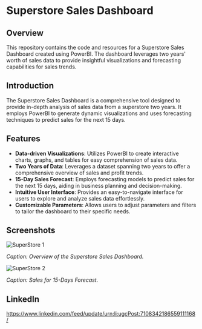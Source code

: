 # Superstore Sales Dashboard

## Overview

This repository contains the code and resources for a Superstore Sales Dashboard created using PowerBI. The dashboard leverages two years' worth of sales data to provide insightful visualizations and forecasting capabilities for sales trends.

## Introduction

The Superstore Sales Dashboard is a comprehensive tool designed to provide in-depth analysis of sales data from a superstore two years. It employs PowerBI to generate dynamic visualizations and uses forecasting techniques to predict sales for the next 15 days.

## Features

- **Data-driven Visualizations**: Utilizes PowerBI to create interactive charts, graphs, and tables for easy comprehension of sales data.
- **Two Years of Data**: Leverages a dataset spanning two years to offer a comprehensive overview of sales and profit trends.
- **15-Day Sales Forecast**: Employs forecasting models to predict sales for the next 15 days, aiding in business planning and decision-making.
- **Intuitive User Interface**: Provides an easy-to-navigate interface for users to explore and analyze sales data effortlessly.
- **Customizable Parameters**: Allows users to adjust parameters and filters to tailor the dashboard to their specific needs.

## Screenshots

![SuperStore 1](https://github.com/TharunRanga/Super-Store-Sales-Dashboard/assets/131694568/d9cf9f80-eb56-401c-aed6-8b92f0bee1df)

*Caption: Overview of the Superstore Sales Dashboard.*

![SuperStore 2](https://github.com/TharunRanga/Super-Store-Sales-Dashboard/assets/131694568/4519b933-cdeb-47f8-863f-5acb7c5ff1b9)

*Caption: Sales for 15-Days Forecast.*

## LinkedIn 
https://www.linkedin.com/feed/update/urn:li:ugcPost:7108342186559111168/
